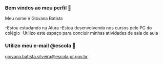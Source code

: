 ### Bem vindos ao meu perfil 💝

Meu nome é Giovana Batista

-Estou estudando na Alura
-Estou desenvolvendo nos cursos pelo PC do colégio
-Utilizo este espaço para concluir minhas atividades de sala de aula

### Utilizo meu e-mail @escola 📧

giovana.batista.silveira@escola.pr.gov.br
